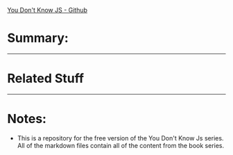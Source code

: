 [You Don't Know JS - Github](https://github.com/getify/You-Dont-Know-JS/blob/1st-ed/README.md)
# Summary:
---
# Related Stuff
---
# Notes:
- This is a repository for the free version of the You Don't Know Js series. All of the markdown files contain all of the content from the book series.